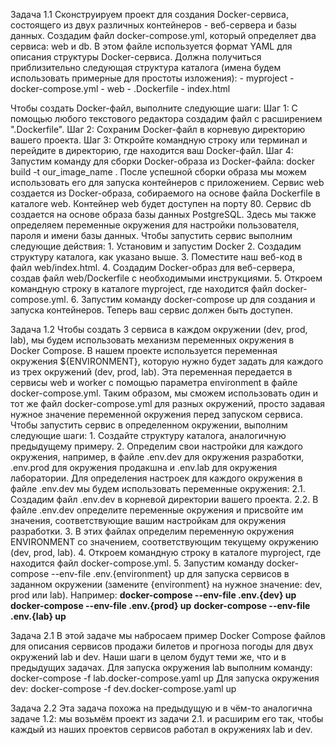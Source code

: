 Задача 1.1 
	Сконструируем проект для создания Docker-сервиса, состоящего из двух различных контейнеров - веб-сервера и базы данных. Создадим файл docker-compose.yml, который определяет два сервиса: web и db.  В этом файле используется формат YAML для описания структуры Docker-сервиса. Должна получиться приблизительно следующая структура каталога (имена будем использовать примерные для простоты изложения):
	- myproject
		- docker-compose.yml
		- web
			- .Dockerfile
			- index.html

Чтобы создать Docker-файл, выполните следующие шаги:
	Шаг 1: С помощью любого текстового редактора создадим файл с расширением ".Dockerfile".
	Шаг 2: Сохраним Docker-файл в корневую директорию вашего проекта.
	Шаг 3: Откройте командную строку или терминал и перейдите в директорию, где находится ваш Docker-файл.
	Шаг 4: Запустим команду для сборки Docker-образа из Docker-файла:
		docker build -t our_image_name .
После успешной сборки образа мы можем использовать его для запуска контейнеров с приложением. Сервис web создается из Docker-образа, собираемого на основе файла Dockerfile в каталоге web. Контейнер web будет доступен на порту 80. Сервис db создается на основе образа базы данных PostgreSQL. Здесь мы также определяем переменные окружения для настройки пользователя, пароля и имени базы данных.
Чтобы запустить сервис выполним следующие действия:
	1. Установим и запустим Docker
	2. Создадим структуру каталога, как указано выше.
	3. Поместите наш веб-код в файл web/index.html.
	4. Создадим Docker-образ для веб-сервера, создав файл web/Dockerfile с необходимыми инструкциями.
	5. Откроем командную строку в каталоге myproject, где находится файл docker-compose.yml.
	6. Запустим команду docker-compose up для создания и запуска контейнеров.
Теперь ваш сервис должен быть доступен.

Задача 1.2 
	Чтобы создать 3 сервиса в каждом окружении (dev, prod, lab), мы будем использовать механизм переменных окружения в Docker Compose. 
В нашем проекте используется переменная окружения ${ENVIRONMENT}, которую нужно будет задать для каждого из трех окружений (dev, prod, lab). Эта переменная передается в сервисы web и worker с помощью параметра environment в файле docker-compose.yml. Таким образом, мы сможем использовать один и тот же файл docker-compose.yml для разных окружений, просто задавая нужное значение переменной окружения перед запуском сервиса.  Чтобы запустить сервис в определенном окружении, выполним следующие шаги:
	1. Создайте структуру каталога, аналогичную предыдущему примеру.
	2. Определим свои настройки для каждого окружения, например, в файле .env.dev для окружения разработки, .env.prod для окружения продакшна и .env.lab для окружения лаборатории. Для определения настроек для каждого окружения в файле .env.dev мы будем использовать переменные окружения:
	2.1. Создадим файл .env.dev в корневой директории вашего проекта.
	2.2. В файле .env.dev определите переменные окружения и присвойте им значения, соответствующие вашим настройкам для окружения разработки.
	3. В этих файлах определим переменную окружения ENVIRONMENT со значением, соответствующим текущему окружению (dev, prod, lab).
	4. Откроем командную строку в каталоге myproject, где находится файл docker-compose.yml.
	5. Запустим команду docker-compose --env-file .env.{environment} up для запуска сервисов в заданном окружении (замените {environment} на нужное значение: dev, prod или lab). Например:
	**docker-compose --env-file .env.{dev} up**
	**docker-compose --env-file .env.{prod} up**
	**docker-compose --env-file .env.{lab} up**


Задача 2.1
	В этой задаче мы набросаем пример Docker Compose файлов для описания сервисов продажи билетов и прогноза погоды для двух окружений lab и dev.
Наши шаги в целом будут теми же, что и в предыдущих задачах.
	Для запуска окружения lab выполним команду:
		docker-compose -f lab.docker-compose.yaml up
	Для запуска окружения dev:
		docker-compose -f dev.docker-compose.yaml up

Задача 2.2
	Эта задача похожа на предыдущую и в чём-то аналогична задаче 1.2: мы возьмём проект из задачи 2.1. и расширим его так, чтобы каждый из наших проектов сервисов работал в окружениях lab и dev.
